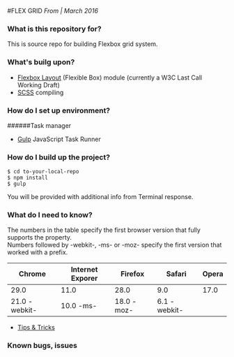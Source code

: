 #FLEX GRID
*From | March 2016*

### What is this repository for? ###
This is source repo for building Flexbox grid system.

### What's builg upon? ###
* [Flexbox Layout](http://www.w3schools.com/cssref/css3_pr_flex.asp) (Flexible Box) module (currently a W3C Last Call Working Draft)
* [SCSS](http://sass-lang.com/) compiling


### How do I set up environment? ###
######Task manager
* [Gulp](http://gulpjs.com/) JavaScript Task Runner

### How do I build up the project? ###

	$ cd to-your-local-repo
	$ npm install
	$ gulp

You will be provided with additional info from Terminal response.

### What do I need to know? ###
The numbers in the table specify the first browser version that fully supports the property. <br/> Numbers followed by -webkit-, -ms- or -moz- specify the first version that worked with a prefix.

| Chrome         | Internet Exporer | Firefox    | Safari       | Opera |
|----------------|------------------|------------|--------------|-------|
| 29.0           | 11.0             | 28.0       | 9.0          | 17.0  |
| 21.0 - webkit- | 10.0 -ms-        | 18.0 -moz- | 6.1 -webkit- |       |

- [Tips & Tricks](https://css-tricks.com/snippets/css/a-guide-to-flexbox/)

### Known bugs, issues ###

